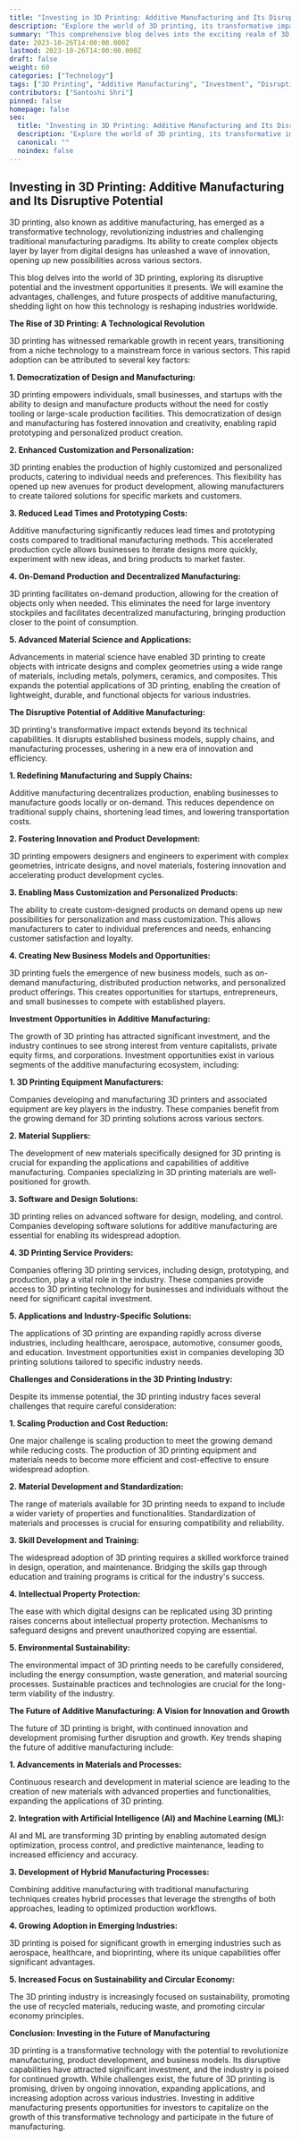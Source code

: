```yaml
---
title: "Investing in 3D Printing: Additive Manufacturing and Its Disruptive Potential"
description: "Explore the world of 3D printing, its transformative impact across industries, and the investment opportunities it presents. Discover the advantages, challenges, and future prospects of this revolutionary technology."
summary: "This comprehensive blog delves into the exciting realm of 3D printing, examining its disruptive potential and investment opportunities. Learn about the benefits, challenges, and future trends of additive manufacturing, and explore how this technology is reshaping industries worldwide."
date: 2023-10-26T14:00:00.000Z
lastmod: 2023-10-26T14:00:00.000Z
draft: false
weight: 60
categories: ["Technology"]
tags: ["3D Printing", "Additive Manufacturing", "Investment", "Disruption", "Innovation", "Industry 4.0"]
contributors: ["Santoshi Shri"]
pinned: false
homepage: false
seo:
  title: "Investing in 3D Printing: Additive Manufacturing and Its Disruptive Potential"
  description: "Explore the world of 3D printing, its transformative impact across industries, and the investment opportunities it presents. Discover the advantages, challenges, and future prospects of this revolutionary technology."
  canonical: ""
  noindex: false
---
```


## Investing in 3D Printing: Additive Manufacturing and Its Disruptive Potential

3D printing, also known as additive manufacturing, has emerged as a transformative technology, revolutionizing industries and challenging traditional manufacturing paradigms. Its ability to create complex objects layer by layer from digital designs has unleashed a wave of innovation, opening up new possibilities across various sectors. 

This blog delves into the world of 3D printing, exploring its disruptive potential and the investment opportunities it presents. We will examine the advantages, challenges, and future prospects of additive manufacturing, shedding light on how this technology is reshaping industries worldwide.

**The Rise of 3D Printing: A Technological Revolution**

3D printing has witnessed remarkable growth in recent years, transitioning from a niche technology to a mainstream force in various sectors. This rapid adoption can be attributed to several key factors:

**1. Democratization of Design and Manufacturing:**

3D printing empowers individuals, small businesses, and startups with the ability to design and manufacture products without the need for costly tooling or large-scale production facilities. This democratization of design and manufacturing has fostered innovation and creativity, enabling rapid prototyping and personalized product creation.

**2. Enhanced Customization and Personalization:**

3D printing enables the production of highly customized and personalized products, catering to individual needs and preferences. This flexibility has opened up new avenues for product development, allowing manufacturers to create tailored solutions for specific markets and customers.

**3. Reduced Lead Times and Prototyping Costs:**

Additive manufacturing significantly reduces lead times and prototyping costs compared to traditional manufacturing methods. This accelerated production cycle allows businesses to iterate designs more quickly, experiment with new ideas, and bring products to market faster.

**4. On-Demand Production and Decentralized Manufacturing:**

3D printing facilitates on-demand production, allowing for the creation of objects only when needed. This eliminates the need for large inventory stockpiles and facilitates decentralized manufacturing, bringing production closer to the point of consumption.

**5. Advanced Material Science and Applications:**

Advancements in material science have enabled 3D printing to create objects with intricate designs and complex geometries using a wide range of materials, including metals, polymers, ceramics, and composites. This expands the potential applications of 3D printing, enabling the creation of lightweight, durable, and functional objects for various industries.

**The Disruptive Potential of Additive Manufacturing:**

3D printing's transformative impact extends beyond its technical capabilities. It disrupts established business models, supply chains, and manufacturing processes, ushering in a new era of innovation and efficiency.

**1. Redefining Manufacturing and Supply Chains:**

Additive manufacturing decentralizes production, enabling businesses to manufacture goods locally or on-demand. This reduces dependence on traditional supply chains, shortening lead times, and lowering transportation costs.

**2. Fostering Innovation and Product Development:**

3D printing empowers designers and engineers to experiment with complex geometries, intricate designs, and novel materials, fostering innovation and accelerating product development cycles.

**3. Enabling Mass Customization and Personalized Products:**

The ability to create custom-designed products on demand opens up new possibilities for personalization and mass customization. This allows manufacturers to cater to individual preferences and needs, enhancing customer satisfaction and loyalty.

**4. Creating New Business Models and Opportunities:**

3D printing fuels the emergence of new business models, such as on-demand manufacturing, distributed production networks, and personalized product offerings. This creates opportunities for startups, entrepreneurs, and small businesses to compete with established players.

**Investment Opportunities in Additive Manufacturing:**

The growth of 3D printing has attracted significant investment, and the industry continues to see strong interest from venture capitalists, private equity firms, and corporations. Investment opportunities exist in various segments of the additive manufacturing ecosystem, including:

**1. 3D Printing Equipment Manufacturers:**

Companies developing and manufacturing 3D printers and associated equipment are key players in the industry. These companies benefit from the growing demand for 3D printing solutions across various sectors.

**2. Material Suppliers:**

The development of new materials specifically designed for 3D printing is crucial for expanding the applications and capabilities of additive manufacturing. Companies specializing in 3D printing materials are well-positioned for growth.

**3. Software and Design Solutions:**

3D printing relies on advanced software for design, modeling, and control. Companies developing software solutions for additive manufacturing are essential for enabling its widespread adoption.

**4. 3D Printing Service Providers:**

Companies offering 3D printing services, including design, prototyping, and production, play a vital role in the industry. These companies provide access to 3D printing technology for businesses and individuals without the need for significant capital investment.

**5. Applications and Industry-Specific Solutions:**

The applications of 3D printing are expanding rapidly across diverse industries, including healthcare, aerospace, automotive, consumer goods, and education. Investment opportunities exist in companies developing 3D printing solutions tailored to specific industry needs.

**Challenges and Considerations in the 3D Printing Industry:**

Despite its immense potential, the 3D printing industry faces several challenges that require careful consideration:

**1. Scaling Production and Cost Reduction:**

One major challenge is scaling production to meet the growing demand while reducing costs. The production of 3D printing equipment and materials needs to become more efficient and cost-effective to ensure widespread adoption.

**2. Material Development and Standardization:**

The range of materials available for 3D printing needs to expand to include a wider variety of properties and functionalities. Standardization of materials and processes is crucial for ensuring compatibility and reliability.

**3. Skill Development and Training:**

The widespread adoption of 3D printing requires a skilled workforce trained in design, operation, and maintenance. Bridging the skills gap through education and training programs is critical for the industry's success.

**4. Intellectual Property Protection:**

The ease with which digital designs can be replicated using 3D printing raises concerns about intellectual property protection. Mechanisms to safeguard designs and prevent unauthorized copying are essential.

**5. Environmental Sustainability:**

The environmental impact of 3D printing needs to be carefully considered, including the energy consumption, waste generation, and material sourcing processes. Sustainable practices and technologies are crucial for the long-term viability of the industry.

**The Future of Additive Manufacturing: A Vision for Innovation and Growth**

The future of 3D printing is bright, with continued innovation and development promising further disruption and growth. Key trends shaping the future of additive manufacturing include:

**1. Advancements in Materials and Processes:**

Continuous research and development in material science are leading to the creation of new materials with advanced properties and functionalities, expanding the applications of 3D printing.

**2. Integration with Artificial Intelligence (AI) and Machine Learning (ML):**

AI and ML are transforming 3D printing by enabling automated design optimization, process control, and predictive maintenance, leading to increased efficiency and accuracy.

**3. Development of Hybrid Manufacturing Processes:**

Combining additive manufacturing with traditional manufacturing techniques creates hybrid processes that leverage the strengths of both approaches, leading to optimized production workflows.

**4. Growing Adoption in Emerging Industries:**

3D printing is poised for significant growth in emerging industries such as aerospace, healthcare, and bioprinting, where its unique capabilities offer significant advantages.

**5. Increased Focus on Sustainability and Circular Economy:**

The 3D printing industry is increasingly focused on sustainability, promoting the use of recycled materials, reducing waste, and promoting circular economy principles.

**Conclusion: Investing in the Future of Manufacturing**

3D printing is a transformative technology with the potential to revolutionize manufacturing, product development, and business models. Its disruptive capabilities have attracted significant investment, and the industry is poised for continued growth. While challenges exist, the future of 3D printing is promising, driven by ongoing innovation, expanding applications, and increasing adoption across various industries. Investing in additive manufacturing presents opportunities for investors to capitalize on the growth of this transformative technology and participate in the future of manufacturing. 

